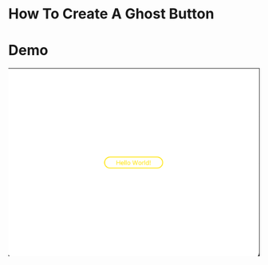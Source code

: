 # How To Create A Ghost Button
# Demo
![image](https://github.com/meteistar/QML_Controls/blob/master/GhostButton/GhostButton.png)
